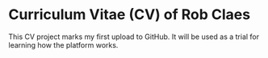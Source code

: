 # Curriculum Vitae (CV) of Rob Claes

This CV project marks my first upload to GitHub.
It will be used as a trial for learning how the platform works.
